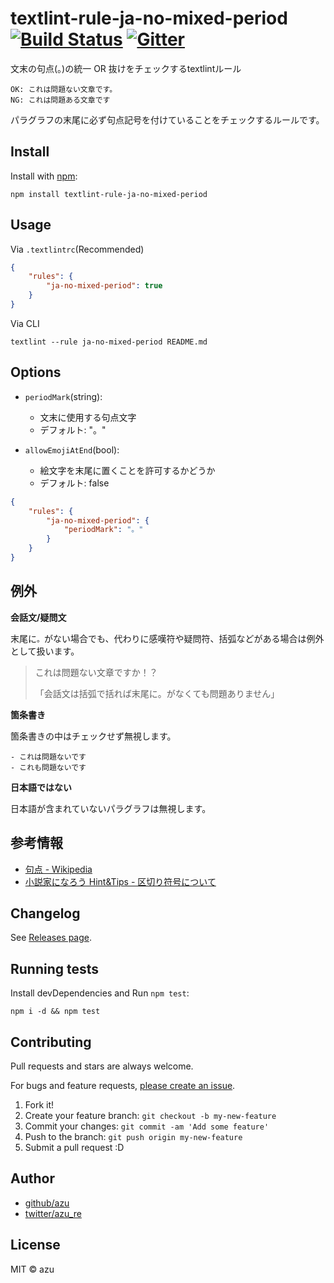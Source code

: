 # textlint-rule-ja-no-mixed-period [![Build Status](https://travis-ci.org/textlint-ja/textlint-rule-ja-no-mixed-period.svg?branch=master)](https://travis-ci.org/textlint-ja/textlint-rule-ja-no-mixed-period) [![Gitter](https://badges.gitter.im/textlint-ja/textlint-ja.svg)](https://gitter.im/textlint-ja/textlint-ja?utm_source=badge&utm_medium=badge&utm_campaign=pr-badge)


文末の句点(。)の統一 OR 抜けをチェックするtextlintルール

```
OK: これは問題ない文章です。
NG: これは問題ある文章です
```
パラグラフの末尾に必ず句点記号を付けていることをチェックするルールです。


## Install

Install with [npm](https://www.npmjs.com/):

    npm install textlint-rule-ja-no-mixed-period

## Usage

Via `.textlintrc`(Recommended)

```json
{
    "rules": {
        "ja-no-mixed-period": true
    }
}
```

Via CLI

```
textlint --rule ja-no-mixed-period README.md
```

## Options

- `periodMark`(string):
    - 文末に使用する句点文字
    - デフォルト: "。"

- `allowEmojiAtEnd`(bool):
    - 絵文字を末尾に置くことを許可するかどうか
    - デフォルト: false

```json
{
    "rules": {
        "ja-no-mixed-period": {
            "periodMark": "。"
        }
    }
}
```

## 例外


**会話文/疑問文**

末尾に`。`がない場合でも、代わりに感嘆符や疑問符、括弧などがある場合は例外として扱います。

> これは問題ない文章ですか！？
>
> 「会話文は括弧で括れば末尾に。がなくても問題ありません」

**箇条書き**

箇条書きの中はチェックせず無視します。

```
- これは問題ないです
- これも問題ないです
```

**日本語ではない**

日本語が含まれていないパラグラフは無視します。

## 参考情報

- [句点 - Wikipedia](https://ja.wikipedia.org/wiki/%E5%8F%A5%E7%82%B9 "句点 - Wikipedia")
- [小説家になろう Hint&Tips - 区切り符号について](http://ncode.syosetu.com/n8977bb/12/ "小説家になろう Hint&amp;Tips - 区切り符号について")

## Changelog

See [Releases page](https://github.com/textlint-ja/textlint-rule-ja-no-mixed-period/releases).

## Running tests

Install devDependencies and Run `npm test`:

    npm i -d && npm test

## Contributing

Pull requests and stars are always welcome.

For bugs and feature requests, [please create an issue](https://github.com/textlint-ja/textlint-rule-ja-no-mixed-period/issues).

1. Fork it!
2. Create your feature branch: `git checkout -b my-new-feature`
3. Commit your changes: `git commit -am 'Add some feature'`
4. Push to the branch: `git push origin my-new-feature`
5. Submit a pull request :D

## Author

- [github/azu](https://github.com/azu)
- [twitter/azu_re](https://twitter.com/azu_re)

## License

MIT © azu
